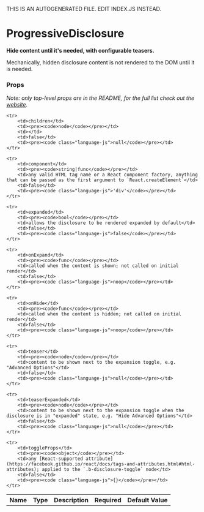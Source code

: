 THIS IS AN AUTOGENERATED FILE. EDIT INDEX.JS INSTEAD.

# ProgressiveDisclosure
__Hide content until it's needed, with configurable teasers.__

Mechanically, hidden disclosure content is not rendered to the DOM until it is needed.

### Props

_Note: only top-level props are in the README, for the full list check out the [website](http://boundless.js.org/ProgressiveDisclosure#props)._

<table>
    <tr>
        <th>Name</th>
        <th>Type</th>
        <th>Description</th>
        <th>Required</th>
        <th>Default Value</th>
    </tr>
    
    <tr>
        <td>children</td>
        <td><pre><code>node</code></pre></td>
        <td></td>
        <td>false</td>
        <td><pre><code class="language-js">null</code></pre></td>
    </tr>
    
    <tr>
        <td>component</td>
        <td><pre><code>string|func</code></pre></td>
        <td>any valid HTML tag name or a React component factory, anything that can be passed as the first argument to `React.createElement`</td>
        <td>false</td>
        <td><pre><code class="language-js">'div'</code></pre></td>
    </tr>
    
    <tr>
        <td>expanded</td>
        <td><pre><code>bool</code></pre></td>
        <td>allows the disclosure to be rendered expanded by default</td>
        <td>false</td>
        <td><pre><code class="language-js">false</code></pre></td>
    </tr>
    
    <tr>
        <td>onExpand</td>
        <td><pre><code>func</code></pre></td>
        <td>called when the content is shown; not called on initial render</td>
        <td>false</td>
        <td><pre><code class="language-js">noop</code></pre></td>
    </tr>
    
    <tr>
        <td>onHide</td>
        <td><pre><code>func</code></pre></td>
        <td>called when the content is hidden; not called on initial render</td>
        <td>false</td>
        <td><pre><code class="language-js">noop</code></pre></td>
    </tr>
    
    <tr>
        <td>teaser</td>
        <td><pre><code>node</code></pre></td>
        <td>content to be shown next to the expansion toggle, e.g. "Advanced Options"</td>
        <td>false</td>
        <td><pre><code class="language-js">null</code></pre></td>
    </tr>
    
    <tr>
        <td>teaserExpanded</td>
        <td><pre><code>node</code></pre></td>
        <td>content to be shown next to the expansion toggle when the disclosure is in "expanded" state, e.g. "Hide Advanced Options"</td>
        <td>false</td>
        <td><pre><code class="language-js">null</code></pre></td>
    </tr>
    
    <tr>
        <td>toggleProps</td>
        <td><pre><code>object</code></pre></td>
        <td>any [React-supported attribute](https://facebook.github.io/react/docs/tags-and-attributes.html#html-attributes); applied to the `.b-disclosure-toggle` node</td>
        <td>false</td>
        <td><pre><code class="language-js">{}</code></pre></td>
    </tr>
    
</table>

